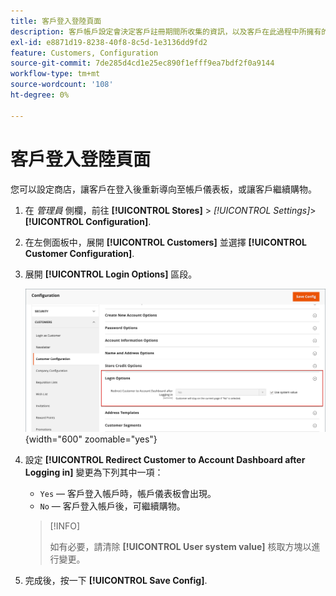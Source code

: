 ```yaml
---
title: 客戶登入登陸頁面
description: 客戶帳戶設定會決定客戶註冊期間所收集的資訊，以及客戶在此過程中所擁有的體驗。
exl-id: e8871d19-8238-40f8-8c5d-1e3136dd9fd2
feature: Customers, Configuration
source-git-commit: 7de285d4cd1e25ec890f1efff9ea7bdf2f0a9144
workflow-type: tm+mt
source-wordcount: '108'
ht-degree: 0%

---
```


# 客戶登入登陸頁面

您可以設定商店，讓客戶在登入後重新導向至帳戶儀表板，或讓客戶繼續購物。

1. 在 _管理員_ 側欄，前往 **[!UICONTROL Stores]** > _[!UICONTROL Settings]_>**[!UICONTROL Configuration]**.

1. 在左側面板中，展開 **[!UICONTROL Customers]** 並選擇 **[!UICONTROL Customer Configuration]**.

1. 展開 **[!UICONTROL Login Options]** 區段。

   ![登入選項](assets/customer-configuration-login-options.png){width="600" zoomable="yes"}

1. 設定 **[!UICONTROL Redirect Customer to Account Dashboard after Logging in]** 變更為下列其中一項：

   - `Yes`  — 客戶登入帳戶時，帳戶儀表板會出現。
   - `No`  — 客戶登入帳戶後，可繼續購物。

   >[!INFO]
   >
   >如有必要，請清除 **[!UICONTROL User system value]** 核取方塊以進行變更。

1. 完成後，按一下 **[!UICONTROL Save Config]**.
